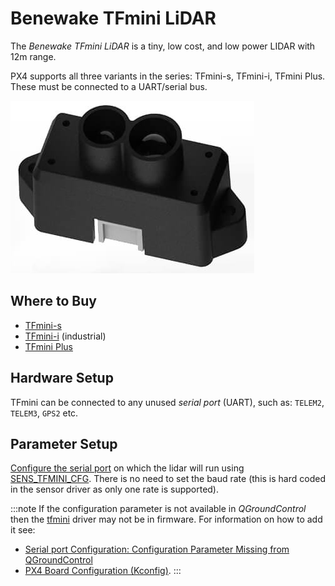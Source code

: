 # Benewake TFmini LiDAR

The _Benewake TFmini LiDAR_ is a tiny, low cost, and low power LIDAR with 12m range.

PX4 supports all three variants in the series: TFmini-s, TFmini-i, TFmini Plus.
These must be connected to a UART/serial bus.

![TFmini LiDAR](../../assets/hardware/sensors/tfmini/tfmini_hero.jpg)

## Where to Buy

- [TFmini-s](https://en.benewake.com/TFminiS/index_proid_325.html)
- [TFmini-i](https://en.benewake.com/TFminii/index_proid_324.html) (industrial)
- [TFmini Plus](https://en.benewake.com/TFminiPlus/index_proid_323.html)

## Hardware Setup

TFmini can be connected to any unused _serial port_ (UART), such as: `TELEM2`, `TELEM3`, `GPS2` etc.

## Parameter Setup

[Configure the serial port](../peripherals/serial_configuration.md) on which the lidar will run using [SENS_TFMINI_CFG](../advanced_config/parameter_reference.md#SENS_TFMINI_CFG).
There is no need to set the baud rate (this is hard coded in the sensor driver as only one rate is supported).

:::note
If the configuration parameter is not available in _QGroundControl_ then the [tfmini](../modules/modules_driver_distance_sensor.md#tfmini) driver may not be in firmware.
For information on how to add it see:

- [Serial port Configuration: Configuration Parameter Missing from QGroundControl](../peripherals/serial_configuration.md#parameter_not_in_firmware)
- [PX4 Board Configuration (Kconfig)](../hardware/porting_guide_config.md#px4-menuconfig-setup).
  :::
